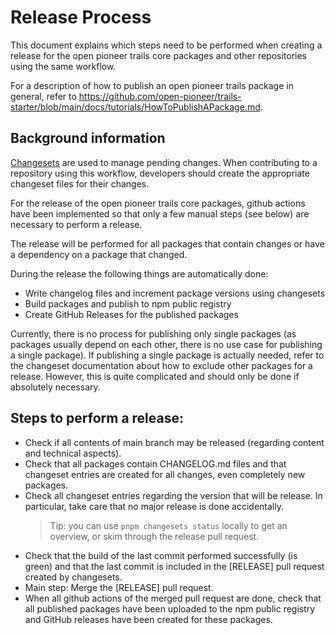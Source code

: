 # Release Process

This document explains which steps need to be performed when creating a release for the open pioneer trails core packages and other repositories using the same workflow.

For a description of how to publish an open pioneer trails package in general, refer to https://github.com/open-pioneer/trails-starter/blob/main/docs/tutorials/HowToPublishAPackage.md.

## Background information

[Changesets](https://github.com/changesets/changesets) are used to manage pending changes.
When contributing to a repository using this workflow, developers should create the appropriate changeset files for their changes.

For the release of the open pioneer trails core packages, github actions have been implemented so that only a few manual steps (see below) are necessary to perform a release.

The release will be performed for all packages that contain changes or have a dependency on a package that changed.

During the release the following things are automatically done:

-   Write changelog files and increment package versions using changesets
-   Build packages and publish to npm public registry
-   Create GitHub Releases for the published packages

Currently, there is no process for publishing only single packages
(as packages usually depend on each other, there is no use case for publishing a single package).
If publishing a single package is actually needed, refer to the changeset documentation about
how to exclude other packages for a release.
However, this is quite complicated and should only be done if absolutely necessary.

## Steps to perform a release:

-   Check if all contents of main branch may be released (regarding content and technical aspects).
-   Check that all packages contain CHANGELOG.md files and that changeset entries are created for all
    changes, even completely new packages.
-   Check all changeset entries regarding the version that will be release.
    In particular, take care that no major release is done accidentally.
    > Tip: you can use `pnpm changesets status` locally to get an overview, or skim through the release pull request.
-   Check that the build of the last commit performed successfully (is green)
    and that the last commit is included in the [RELEASE] pull request created by changesets.
-   Main step: Merge the [RELEASE] pull request.
-   When all github actions of the merged pull request are done, check that all published packages have been
    uploaded to the npm public registry and GitHub releases have been created for these packages.
